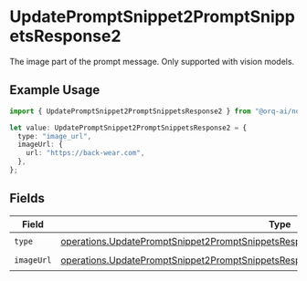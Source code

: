 # UpdatePromptSnippet2PromptSnippetsResponse2

The image part of the prompt message. Only supported with vision models.

## Example Usage

```typescript
import { UpdatePromptSnippet2PromptSnippetsResponse2 } from "@orq-ai/node/models/operations";

let value: UpdatePromptSnippet2PromptSnippetsResponse2 = {
  type: "image_url",
  imageUrl: {
    url: "https://back-wear.com",
  },
};
```

## Fields

| Field                                                                                                                                                                                              | Type                                                                                                                                                                                               | Required                                                                                                                                                                                           | Description                                                                                                                                                                                        |
| -------------------------------------------------------------------------------------------------------------------------------------------------------------------------------------------------- | -------------------------------------------------------------------------------------------------------------------------------------------------------------------------------------------------- | -------------------------------------------------------------------------------------------------------------------------------------------------------------------------------------------------- | -------------------------------------------------------------------------------------------------------------------------------------------------------------------------------------------------- |
| `type`                                                                                                                                                                                             | [operations.UpdatePromptSnippet2PromptSnippetsResponse200ApplicationJSONResponseBodyType](../../models/operations/updatepromptsnippet2promptsnippetsresponse200applicationjsonresponsebodytype.md) | :heavy_check_mark:                                                                                                                                                                                 | N/A                                                                                                                                                                                                |
| `imageUrl`                                                                                                                                                                                         | [operations.UpdatePromptSnippet2PromptSnippetsResponseImageUrl](../../models/operations/updatepromptsnippet2promptsnippetsresponseimageurl.md)                                                     | :heavy_check_mark:                                                                                                                                                                                 | N/A                                                                                                                                                                                                |
